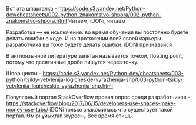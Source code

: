Вот эта шпаргалка - https://code.s3.yandex.net/Python-dev/cheatsheets/002-python-znakomstvo-shpora/002-python-znakomstvo-shpora.html
Читаем, iDONi, читаем


Разработка — не исключение: во время обучения вы постоянно будете делать ошибки в коде. И на протяжении всей своей карьеры разработчика вы тоже будете делать ошибки. 
iDONi признавайся


В англоязычной литературе запятая называется точкой, floating point, потому что десятичные дроби пишутся через точку.


Шпор циклы - https://code.s3.yandex.net/Python-dev/cheatsheets/003-python-tsikly-vetvlenija-logicheskie-vyrazhenija-shp/003-python-tsikly-vetvlenija-logicheskie-vyrazhenija-shp.html


Популярный портал StackOverflow провел опрос среди разработчиков - https://stackoverflow.blog/2017/06/15/developers-use-spaces-make-money-use-tabs/
iDONi только знакомилась что существует такой портал. Өмірі ұйықтап жүресің. Все время спишь.
